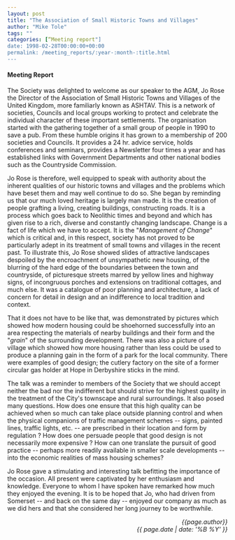 ```yaml
---
layout: post
title: "The Association of Small Historic Towns and Villages"
author: "Mike Tole"
tags: ""
categories: [“Meeting report"]
date: 1998-02-28T00:00:00+00:00
permalink: /meeting_reports/:year-:month-:title.html
---
```

#### Meeting Report ####

The Society was delighted to welcome as our speaker to the AGM, Jo Rose the Director of the Association of Small Historic Towns and Villages of the United Kingdom, more familiarly known as ASHTAV. This is a network of societies, Councils and local groups working to protect and celebrate the individual character of these important settlements. The organisation started with the gathering together of a small group of people in 1990 to save a pub. From these humble origins it has grown to a membership of 200 societies and Councils. It provides a 24 hr. advice service, holds conferences and seminars, provides a Newsletter four times a year and has established links with Government Departments and other national bodies such as the Countryside Commission. 

Jo Rose is therefore, well equipped to speak with authority about the inherent qualities of our historic towns and villages and the problems which have beset them and may well continue to do so. She began by reminding us that our much loved heritage is largely man made. It is the creation of people grafting a living, creating buildings, constructing roads. It is a process which goes back to Neolithic times and beyond and which has given rise to a rich, diverse and constantly changing landscape. Change is a fact of life which we have to accept. It is the "*Management of Change*" which is critical and, in this respect, society has not proved to be particularly adept in its treatment of small towns and villages in the recent past. To illustrate this, Jo Rose showed slides of attractive landscapes despoiled by the encroachment of unsympathetic new housing, of the blurring of the hard edge of the boundaries between the town and countryside, of picturesque streets marred by yellow lines and highway signs, of incongruous porches and extensions on traditional cottages, and much else. It was a catalogue of poor planning and architecture, a lack of concern for detail in design and an indifference to local tradition and context. 

That it does not have to be like that, was demonstrated by pictures which showed how modern housing could be shoehorned successfully into an area respecting the materials of nearby buildings and their form and the "*grain*" of the surrounding development. There was also a picture of a village which showed how more housing rather than less could be used to produce a planning gain in the form of a park for the local community. There were examples of good design; the cutlery factory on the site of a former circular gas holder at Hope in Derbyshire sticks in the mind. 

The talk was a reminder to members of the Society that we should accept neither the bad nor the indifferent but should strive for the highest quality in the treatment of the City's townscape and rural surroundings. It also posed many questions. How does one ensure that this high quality can be achieved when so much can take place outside planning control and when the physical companions of traffic management schemes -- signs, painted lines, traffic lights, etc. -- are prescribed in their location and form by regulation ? How does one persuade people that good design is not necessarily more expensive ? How can one translate the pursuit of good practice -- perhaps more readily available in smaller scale developments -- into the economic realities of mass housing schemes? 

Jo Rose gave a stimulating and interesting talk befitting the importance of the occasion. All present were captivated by her enthusiasm and knowledge. Everyone to whom I have spoken have remarked how much they enjoyed the evening. It is to be hoped that Jo, who had driven from Somerset -- and back on the same day -- enjoyed our company as much as we did hers and that she considered her long journey to be worthwhile.

<p align="right"><i> {{page.author}} <br> {{ page.date | date: '%B %Y' }} </i></p>
